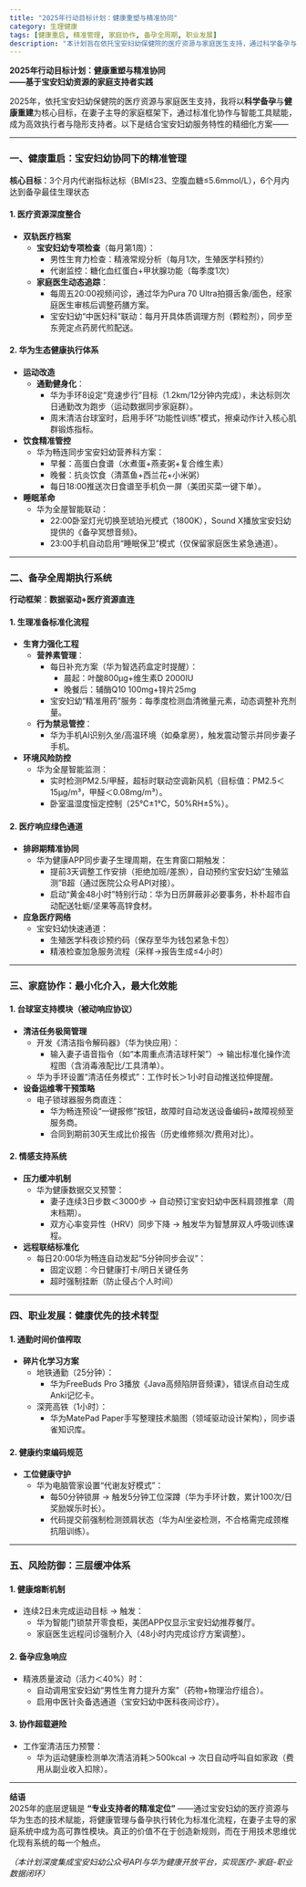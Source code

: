 ```yaml
---
title: "2025年行动目标计划：健康重塑与精准协同"
category: 生理健康
tags: [健康重启, 精准管理, 家庭协作, 备孕全周期, 职业发展]
description: "本计划旨在依托宝安妇幼保健院的医疗资源与家庭医生支持，通过科学备孕与健康重建为核心目标，在妻子主导的家庭框架下，利用标准化协作与智能工具赋能，成为高效执行者与隐形支持者。"
---
```

**2025年行动目标计划：健康重塑与精准协同**  
**——基于宝安妇幼资源的家庭支持者实践**  

2025年，依托宝安妇幼保健院的医疗资源与家庭医生支持，我将以**科学备孕**与**健康重建**为核心目标，在妻子主导的家庭框架下，通过标准化协作与智能工具赋能，成为高效执行者与隐形支持者。以下是结合宝安妇幼服务特性的精细化方案——  

---

### **一、健康重启：宝安妇幼协同下的精准管理**  
**核心目标**：3个月内代谢指标达标（BMI≤23、空腹血糖≤5.6mmol/L），6个月内达到备孕最佳生理状态  

#### **1. 医疗资源深度整合**  
- **双轨医疗档案**  
  - **宝安妇幼专项检查**（每月第1周）：  
    - 男性生育力检查：精液常规分析（每月1次，生殖医学科预约）  
    - 代谢监控：糖化血红蛋白+甲状腺功能（每季度1次）  
  - **家庭医生动态追踪**：  
    - 每周五20:00视频问诊，通过华为Pura 70 Ultra拍摄舌象/面色，经家庭医生审核后调整药膳方案。  
    - 宝安妇幼“中医妇科”联动：每月开具体质调理方剂（颗粒剂），同步至东莞定点药房代煎配送。  

#### **2. 华为生态健康执行体系**  
- **运动改造**  
  - **通勤健身化**：  
    - 华为手环8设定“竞速步行”目标（1.2km/12分钟内完成），未达标则次日通勤改为跑步（运动数据同步家庭群）。  
    - 周末清洁台球室时，启用手环“功能性训练”模式，擦桌动作计入核心肌群锻炼指标。  
- **饮食精准管控**  
  - 华为畅连同步宝安妇幼营养科方案：  
    - 早餐：高蛋白食谱（水煮蛋+燕麦粥+复合维生素）  
    - 晚餐：抗炎饮食（清蒸鱼+西兰花+小米粥）  
    - 每日18:00推送次日食谱至手机负一屏（美团买菜一键下单）。  
- **睡眠革命**  
  - 华为全屋智能联动：  
    - 22:00卧室灯光切换至琥珀光模式（1800K），Sound X播放宝安妇幼提供的《备孕冥想音频》。  
    - 23:00手机自动启用“睡眠保卫”模式（仅保留家庭医生紧急通道）。  

---

### **二、备孕全周期执行系统**  
**行动框架**：**数据驱动+医疗资源直连**  

#### **1. 生理准备标准化流程**  
- **生育力强化工程**  
  - **营养素管理**：  
    - 每日补充方案（华为智选药盒定时提醒）：  
      - 晨起：叶酸800μg+维生素D 2000IU  
      - 晚餐后：辅酶Q10 100mg+锌片25mg  
    - 宝安妇幼“精准用药”服务：每季度检测血清微量元素，动态调整补充剂量。  
  - **行为禁忌管控**：  
    - 华为手机AI识别久坐/高温环境（如桑拿房），触发震动警示并同步妻子手机。  
- **环境风险防控**  
  - 华为全屋智能监测：  
    - 实时检测PM2.5/甲醛，超标时联动空调新风机（目标值：PM2.5＜15μg/m³，甲醛＜0.08mg/m³）。  
    - 卧室温湿度恒定控制（25℃±1℃，50%RH±5%）。  

#### **2. 医疗响应绿色通道**  
- **排卵期精准协同**  
  - 华为健康APP同步妻子生理周期，在生育窗口期触发：  
    - 提前3天调整工作安排（拒绝加班/差旅），自动预约宝安妇幼“生殖监测”B超（通过医院公众号API对接）。  
    - 启动“黄金48小时”特别行动：华为日历屏蔽非必要事务，朴朴超市自动配送牡蛎/坚果等高锌食材。  
- **应急医疗网络**  
  - 宝安妇幼快速通道：  
    - 生殖医学科夜诊预约码（保存至华为钱包紧急卡包）  
    - 精液检查加急服务流程（采样→报告生成≤4小时）  

---

### **三、家庭协作：最小化介入，最大化效能**  

#### **1. 台球室支持模块（被动响应协议）**  
- **清洁任务极简管理**  
  - 开发《清洁指令解码器》（华为快应用）：  
    - 输入妻子语音指令（如“本周重点清洁球杆架”）→ 输出标准化操作流程图（含消毒液配比/工具清单）。  
  - 华为手环设置“清洁任务模式”：工作时长＞1小时自动推送拉伸提醒。  
- **设备运维零干预策略**  
  - 电子锁球器服务商直连：  
    - 华为畅连预设“一键报修”按钮，故障时自动发送设备编码+故障视频至服务商。  
    - 合同到期前30天生成比价报告（历史维修频次/费用对比）。  

#### **2. 情感支持系统**  
- **压力缓冲机制**  
  - 华为健康数据交叉预警：  
    - 妻子连续3日步数＜3000步 → 自动预订宝安妇幼中医科肩颈推拿（周末档期）。  
    - 双方心率变异性（HRV）同步下降 → 触发华为智慧屏双人呼吸训练课程。  
- **远程联结标准化**  
  - 每日20:00华为畅连自动发起“5分钟同步会议”：  
    - 固定议题：今日健康打卡/明日关键任务  
    - 超时强制挂断（防止侵占个人时间）  

---

### **四、职业发展：健康优先的技术转型**  

#### **1. 通勤时间价值榨取**  
- **碎片化学习方案**  
  - 地铁通勤（25分钟）：  
    - 华为FreeBuds Pro 3播放《Java高频陷阱音频课》，错误点自动生成Anki记忆卡。  
  - 深莞高铁（1小时）：  
    - 华为MatePad Paper手写整理技术脑图（领域驱动设计架构），同步语雀知识库。  

#### **2. 健康约束编码规范**  
- **工位健康守护**  
  - 华为电脑管家设置“代谢友好模式”：  
    - 每50分钟锁屏 → 触发5分钟工位深蹲（华为手环计数，累计100次/日奖励娱乐时长）。  
    - 代码提交前强制检测颈肩状态（华为AI坐姿检测，不合格需完成颈椎抗阻训练）。  

---

### **五、风险防御：三层缓冲体系**  

#### **1. 健康熔断机制**  
- 连续2日未完成运动目标 → 触发：  
  - 华为智能门锁禁开零食柜，美团APP仅显示宝安妇幼推荐餐厅。  
  - 家庭医生远程问诊强制介入（48小时内完成诊疗方案调整）。  

#### **2. 备孕应急响应**  
- 精液质量波动（活力＜40%）时：  
  - 自动调用宝安妇幼“男性生育力提升方案”（药物+物理治疗组合）。  
  - 启用中医针灸备选通道（宝安妇幼中医科夜间诊疗）。  

#### **3. 协作超载避险**  
- 工作室清洁压力预警：  
  - 华为运动健康检测单次清洁消耗＞500kcal → 次日自动呼叫自如家政（费用从副业收入扣除）。  

---

**结语**  
2025年的底层逻辑是 **“专业支持者的精准定位”** ——通过宝安妇幼的医疗资源与华为生态的技术赋能，将健康管理与备孕执行转化为标准化流程，在妻子主导的家庭系统中成为高可靠性模块。真正的价值不在于创造新规则，而在于用技术思维优化现有系统的每一个触点。  

*（本计划深度集成宝安妇幼公众号API与华为健康开放平台，实现医疗-家庭-职业数据闭环）*
